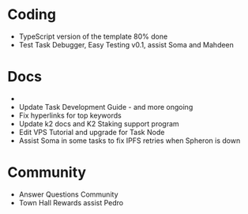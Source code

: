 # Coding
- TypeScript version of the template 80% done
- Test Task Debugger, Easy Testing v0.1, assist Soma and Mahdeen
# Docs
- 
- Update Task Development Guide - and more ongoing
- Fix hyperlinks for top keywords
- Update k2 docs and K2 Staking support program
- Edit VPS Tutorial and upgrade for Task Node
- Assist Soma in some tasks to fix IPFS retries when Spheron is down

# Community
- Answer Questions Community
- Town Hall Rewards assist Pedro
